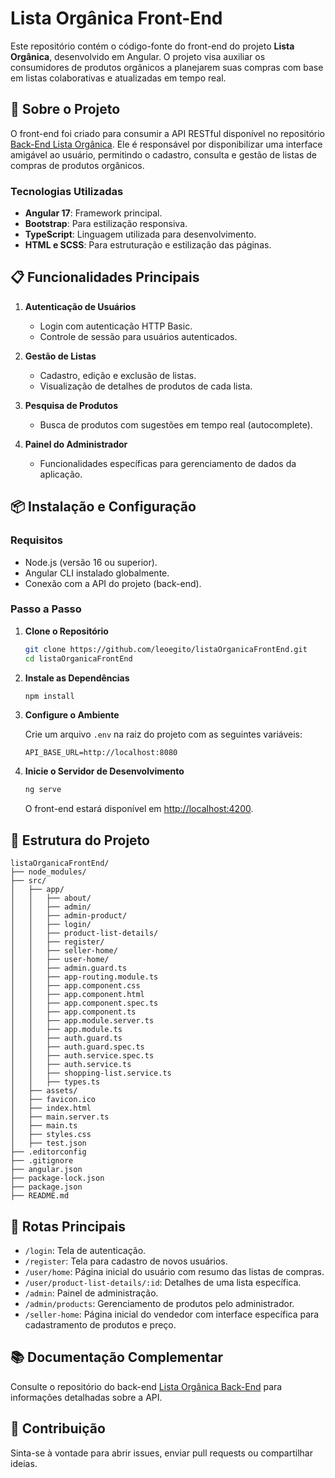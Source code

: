 # Lista Orgânica Front-End

Este repositório contém o código-fonte do front-end do projeto **Lista Orgânica**, desenvolvido em Angular. O projeto visa auxiliar os consumidores de produtos orgânicos a planejarem suas compras com base em listas colaborativas e atualizadas em tempo real.

## 🚀 Sobre o Projeto

O front-end foi criado para consumir a API RESTful disponível no repositório [Back-End Lista Orgânica](https://github.com/leoegito/listaOrganicaBackEnd). Ele é responsável por disponibilizar uma interface amigável ao usuário, permitindo o cadastro, consulta e gestão de listas de compras de produtos orgânicos.

### Tecnologias Utilizadas
- **Angular 17**: Framework principal.
- **Bootstrap**: Para estilização responsiva.
- **TypeScript**: Linguagem utilizada para desenvolvimento.
- **HTML e SCSS**: Para estruturação e estilização das páginas.

## 📋 Funcionalidades Principais

1. **Autenticação de Usuários**
   - Login com autenticação HTTP Basic.
   - Controle de sessão para usuários autenticados.

2. **Gestão de Listas**
   - Cadastro, edição e exclusão de listas.
   - Visualização de detalhes de produtos de cada lista.

3. **Pesquisa de Produtos**
   - Busca de produtos com sugestões em tempo real (autocomplete).

4. **Painel do Administrador**
   - Funcionalidades específicas para gerenciamento de dados da aplicação.

## 📦 Instalação e Configuração

### Requisitos
- Node.js (versão 16 ou superior).
- Angular CLI instalado globalmente.
- Conexão com a API do projeto (back-end).

### Passo a Passo

1. **Clone o Repositório**

   ```bash
   git clone https://github.com/leoegito/listaOrganicaFrontEnd.git
   cd listaOrganicaFrontEnd
   ```

2. **Instale as Dependências**

   ```bash
   npm install
   ```

3. **Configure o Ambiente**
   
   Crie um arquivo `.env` na raiz do projeto com as seguintes variáveis:

   ```env
   API_BASE_URL=http://localhost:8080
   ```

4. **Inicie o Servidor de Desenvolvimento**

   ```bash
   ng serve
   ```

   O front-end estará disponível em [http://localhost:4200](http://localhost:4200).

## 🌟 Estrutura do Projeto

```
listaOrganicaFrontEnd/
├── node_modules/
├── src/
│   ├── app/
│   │   ├── about/
│   │   ├── admin/
│   │   ├── admin-product/
│   │   ├── login/
│   │   ├── product-list-details/
│   │   ├── register/
│   │   ├── seller-home/
│   │   ├── user-home/
│   │   ├── admin.guard.ts
│   │   ├── app-routing.module.ts
│   │   ├── app.component.css
│   │   ├── app.component.html
│   │   ├── app.component.spec.ts
│   │   ├── app.component.ts
│   │   ├── app.module.server.ts
│   │   ├── app.module.ts
│   │   ├── auth.guard.ts
│   │   ├── auth.guard.spec.ts
│   │   ├── auth.service.spec.ts
│   │   ├── auth.service.ts
│   │   ├── shopping-list.service.ts
│   │   ├── types.ts
│   ├── assets/
│   ├── favicon.ico
│   ├── index.html
│   ├── main.server.ts
│   ├── main.ts
│   ├── styles.css
│   ├── test.json
├── .editorconfig
├── .gitignore
├── angular.json
├── package-lock.json
├── package.json
├── README.md
```

## 📑 Rotas Principais

- `/login`: Tela de autenticação.
- `/register`: Tela para cadastro de novos usuários.
- `/user/home`: Página inicial do usuário com resumo das listas de compras.
- `/user/product-list-details/:id`: Detalhes de uma lista específica.
- `/admin`: Painel de administração.
- `/admin/products`: Gerenciamento de produtos pelo administrador.
- `/seller-home`: Página inicial do vendedor com interface específica para cadastramento de produtos e preço.

## 📚 Documentação Complementar

Consulte o repositório do back-end [Lista Orgânica Back-End](https://github.com/leoegito/listaOrganica) para informações detalhadas sobre a API.

## 🤝 Contribuição

Sinta-se à vontade para abrir issues, enviar pull requests ou compartilhar ideias.
